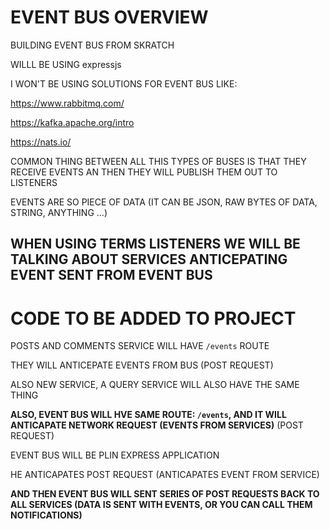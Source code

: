 # EVENT BUS OVERVIEW

BUILDING EVENT BUS FROM SKRATCH

WILLL BE USING expressjs

I WON'T BE USING SOLUTIONS FOR EVENT BUS LIKE:

<https://www.rabbitmq.com/>

<https://kafka.apache.org/intro>

<https://nats.io/>

COMMON THING BETWEEN ALL THIS TYPES OF BUSES IS THAT THEY RECEIVE EVENTS AN THEN THEY WILL PUBLISH THEM OUT TO LISTENERS

EVENTS ARE SO PIECE OF DATA (IT CAN BE JSON, RAW BYTES OF DATA, STRING, ANYTHING ...)

## WHEN USING TERMS LISTENERS WE WILL BE TALKING ABOUT SERVICES ANTICEPATING EVENT SENT FROM EVENT BUS

# CODE TO BE ADDED TO PROJECT

POSTS AND COMMENTS SERVICE WILL HAVE `/events` ROUTE

THEY WILL ANTICEPATE EVENTS FROM BUS (POST REQUEST)

ALSO NEW SERVICE, A QUERY SERVICE WILL ALSO HAVE THE SAME THING

**ALSO, EVENT BUS WILL HVE SAME ROUTE: `/events`, AND IT WILL ANTICAPATE NETWORK REQUEST (EVENTS FROM SERVICES)** (POST REQUEST)

EVENT BUS WILL BE PLIN EXPRESS APPLICATION

HE ANTICAPATES POST REQUEST (ANTICAPATES EVENT FROM SERVICE)

**AND THEN EVENT BUS WILL SENT SERIES OF POST REQUESTS BACK TO ALL SERVICES (DATA IS SENT WITH EVENTS, OR YOU CAN CALL THEM NOTIFICATIONS)**
